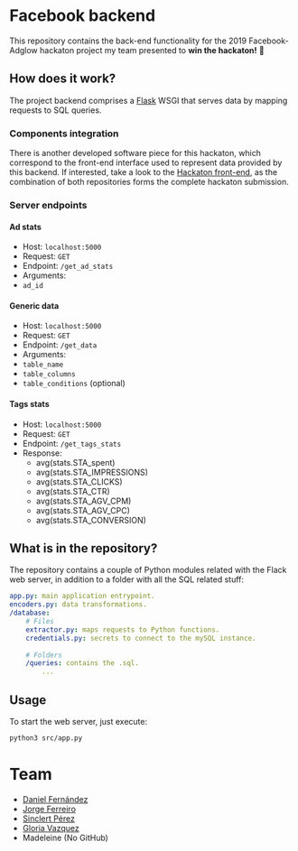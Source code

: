 # Facebook backend

This repository contains the back-end functionality for the 2019 Facebook-Adglow 
hackaton project my team presented to **win the hackaton!** 🎉


## How does it work?
The project backend comprises a [Flask][flask-webpage] WSGI that serves data
by mapping requests to SQL queries.

### Components integration
There is another developed software piece for this hackaton, which correspond
to the front-end interface used to represent data provided by this backend.
If interested, take a look to the [Hackaton front-end][frontend-repo], as the
combination of both repositories forms the complete hackaton submission.

### Server endpoints

#### Ad stats
- Host: `localhost:5000`
- Request: `GET`
- Endpoint: `/get_ad_stats`
- Arguments:
 - `ad_id`

#### Generic data
- Host: `localhost:5000`
- Request: `GET`
- Endpoint: `/get_data`
- Arguments:
 - `table_name`
 - `table_columns`
 - `table_conditions` (optional)
 
#### Tags stats
- Host: `localhost:5000`
- Request: `GET`
- Endpoint: `/get_tags_stats`
- Response:
	- avg(stats.STA_spent)
	- avg(stats.STA_IMPRESSIONS)
	- avg(stats.STA_CLICKS)
	- avg(stats.STA_CTR)
	- avg(stats.STA_AGV_CPM)
	- avg(stats.STA_AGV_CPC)
	- avg(stats.STA_CONVERSION)


## What is in the repository?
The repository contains a couple of Python modules related with the Flack web server,
in addition to a folder with all the SQL related stuff:
```yaml
app.py: main application entrypoint.
encoders.py: data transformations.
/database:
    # Files
    extractor.py: maps requests to Python functions.
    credentials.py: secrets to connect to the mySQL instance.
    
    # Folders
    /queries: contains the .sql.
        ...
```

## Usage
To start the web server, just execute:
```sh
python3 src/app.py
```


# Team
- [Daniel Fernández](https://github.com/ferreiro)
- [Jorge Ferreiro](https://github.com/ferreiro)
- [Sinclert Pérez](https://github.com/Sinclert)
- [Gloria Vazquez](https://github.com/GloriaVazquezVidal)
- Madeleine (No GitHub)


[flask-webpage]: https://palletsprojects.com/p/flask/
[frontend-repo]: https://github.com/ferreiro/facebook-hackathon
